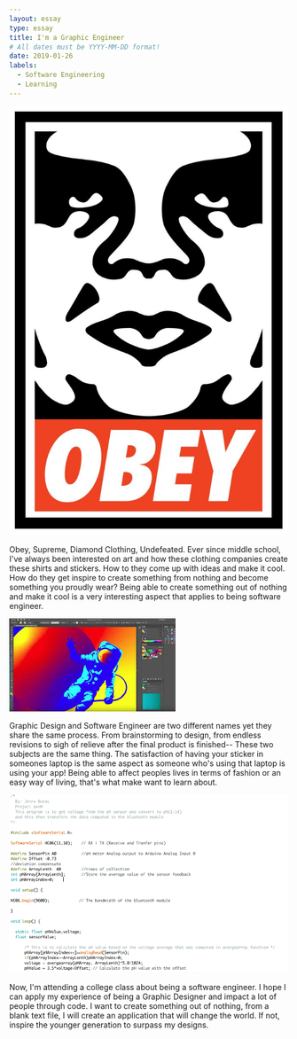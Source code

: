 ```yaml
---
layout: essay
type: essay
title: I'm a Graphic Engineer
# All dates must be YYYY-MM-DD format!
date: 2019-01-26
labels:
  - Software Engineering
  - Learning
---
```


<img class="ui smallleft floated image" src="../images/obay.jpg">

  Obey, Supreme, Diamond Clothing, Undefeated. Ever since middle school, I've always been interested on art and how these clothing companies create these shirts and stickers. How to they come up with ideas and make it cool. How do they get inspire to create something from nothing and become something you proudly wear? Being able to create something out of nothing and make it cool is a very interesting aspect that applies to being software engineer.

<img class="ui floated image" src="../images/ai.jpeg">

  Graphic Design and Software Engineer are two different names yet they share the same process. From brainstorming to design, from endless revisions to sigh of relieve after the final product is finished-- These two subjects are the same thing. The satisfaction of having your sticker in someones laptop is the same aspect as someone who's using that laptop is using your app! Being able to affect peoples lives in terms of fashion or an easy way of living, that's what make want to learn about.

<img class="ui floated image" src="../images/code.png">

  Now, I'm attending a college class about being a software engineer. I hope I can apply my experience of being a Graphic Designer and impact a lot of people through code. I want to create something out of nothing, from a blank text file, I will create an application that will change the world. If not, inspire the younger generation to surpass my designs. 
